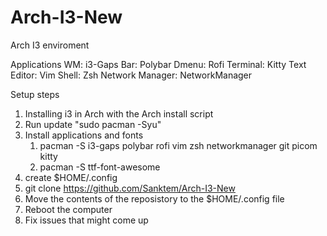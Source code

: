 # Arch-I3-New

Arch I3 enviroment

Applications
  WM: i3-Gaps
  Bar: Polybar
  Dmenu: Rofi
  Terminal: Kitty
  Text Editor: Vim
  Shell: Zsh
  Network Manager: NetworkManager

Setup steps
  1. Installing i3 in Arch with the Arch install script
  2. Run update "sudo pacman -Syu"
  3. Install applications and fonts
     1. pacman -S i3-gaps polybar rofi vim zsh networkmanager git picom kitty
     2. pacman -S ttf-font-awesome
  4. create $HOME/.config
  5. git clone https://github.com/Sanktem/Arch-I3-New
  6. Move the contents of the reposistory to the $HOME/.config file
  7. Reboot the computer
  8. Fix issues that might come up
